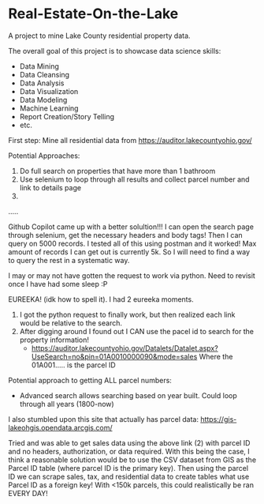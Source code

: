 # Real-Estate-On-the-Lake
A project to mine Lake County residential property data.

The overall goal of this project is to showcase data science skills:
- Data Mining
- Data Cleansing
- Data Analysis
- Data Visualization
- Data Modeling
- Machine Learning
- Report Creation/Story Telling
- etc.

First step: Mine all residential data from https://auditor.lakecountyohio.gov/

Potential Approaches:
1) Do full search on properties that have more than 1 bathroom
2) Use selenium to loop through all results and collect parcel number and link to details page
3) 

.....

Github Copilot came up with a better solultion!!! I can open the search page through selenium, get the necessary headers and body tags!
Then I can query on 5000 records. I tested all of this using postman and it worked! Max amount of records I can get out is currently 5k. So I will need to find a way to query the rest in a systematic way.

I may or may not have gotten the request to work via python. Need to revisit once I have had some sleep :P



EUREEKA! (idk how to spell it). I had 2 eureeka moments.
1) I got the python request to finally work, but then realized each link would be relative to the search.
2) After digging around I found out I CAN use the pacel id to search for the property information!
    - https://auditor.lakecountyohio.gov/Datalets/Datalet.aspx?UseSearch=no&pin=01A0010000090&mode=sales
    Where the 01A001..... is the parcel ID

Potential approach to getting ALL parcel numbers:
- Advanced search allows searching based on year built. Could loop through all years (1800-now)


I also stumbled upon this site that actually has parcel data: https://gis-lakeohgis.opendata.arcgis.com/


Tried and was able to get sales data using the above link (2) with parcel ID and no headers, authorization, or data required. With this being the case, I think a reasonable solution would be to use the CSV dataset from GIS as the Parcel ID table (where parcel ID is the primary key). Then using the parcel ID we can scrape sales, tax, and residential data to create tables what use Parcel ID as a foreign key! With <150k parcels, this could realistically be ran EVERY DAY! 